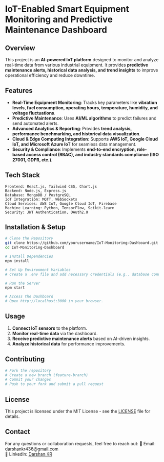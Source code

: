 # **IoT-Enabled Smart Equipment Monitoring and Predictive Maintenance Dashboard**

## **Overview**
This project is an **AI-powered IoT platform** designed to monitor and analyze real-time data from various industrial equipment. It provides **predictive maintenance alerts, historical data analysis, and trend insights** to improve operational efficiency and reduce downtime.

## **Features**
- **Real-Time Equipment Monitoring**: Tracks key parameters like **vibration levels, fuel consumption, operating hours, temperature, humidity, and voltage fluctuations**.
- **Predictive Maintenance**: Uses **AI/ML algorithms** to predict failures and send automated alerts.
- **Advanced Analytics & Reporting**: Provides **trend analysis, performance benchmarking, and historical data visualization**.
- **Cloud & Edge Computing Integration**: Supports **AWS IoT, Google Cloud IoT, and Microsoft Azure IoT** for seamless data management.
- **Security & Compliance**: Implements **end-to-end encryption, role-based access control (RBAC), and industry standards compliance (ISO 27001, GDPR, etc.)**.

## **Tech Stack**
```plaintext
Frontend: React.js, Tailwind CSS, Chart.js
Backend: Node.js, Express.js
Database: MongoDB / PostgreSQL
IoT Integration: MQTT, WebSockets
Cloud Services: AWS IoT, Google Cloud IoT, Firebase
Machine Learning: Python, TensorFlow, Scikit-learn
Security: JWT Authentication, OAuth2.0
```

## **Installation & Setup**
```bash
# Clone the Repository
git clone https://github.com/yourusername/IoT-Monitoring-Dashboard.git
cd IoT-Monitoring-Dashboard

# Install Dependencies
npm install

# Set Up Environment Variables
# Create a .env file and add necessary credentials (e.g., database connection, API keys)

# Run the Server
npm start

# Access the Dashboard
# Open http://localhost:3000 in your browser.
```

## **Usage**
1. **Connect IoT sensors** to the platform.
2. **Monitor real-time data** via the dashboard.
3. **Receive predictive maintenance alerts** based on AI-driven insights.
4. **Analyze historical data** for performance improvements.

## **Contributing**
```bash
# Fork the repository
# Create a new branch (feature-branch)
# Commit your changes
# Push to your fork and submit a pull request
```

## **License**
This project is licensed under the MIT License - see the [LICENSE](LICENSE) file for details.

## **Contact**
For any questions or collaboration requests, feel free to reach out:
📧 Email: darshankr436@gmail.com  
🔗 LinkedIn: [Darshan KR](https://www.linkedin.com/in/darshan-kr/)


